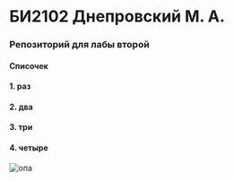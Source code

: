 # БИ2102 Днепровский М. А.
### Репозиторий для лабы второй
#### Списочек
#### 1. раз
#### 2. два
#### 3. три
#### 4. четыре
<image src="/gosling.jpg" alt="опа">

